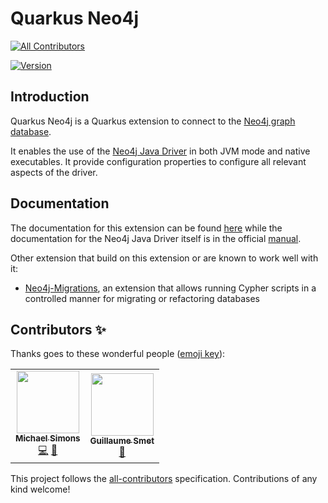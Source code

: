# Quarkus Neo4j
<!-- ALL-CONTRIBUTORS-BADGE:START - Do not remove or modify this section -->
[![All Contributors](https://img.shields.io/badge/all_contributors-2-orange.svg?style=flat-square)](#contributors-)
<!-- ALL-CONTRIBUTORS-BADGE:END -->

[![Version](https://img.shields.io/maven-central/v/io.quarkiverse.neo4j/quarkus-neo4j?logo=apache-maven&style=flat-square)](https://search.maven.org/artifact/io.quarkiverse.neo4j/quarkus-neo4j)

## Introduction

Quarkus Neo4j is a Quarkus extension to connect to the [Neo4j graph database](https://neo4j.com).

It enables the use of the [Neo4j Java Driver](https://github.com/neo4j/neo4j-java-driver) in both JVM mode and native executables. It provide configuration properties to configure all relevant aspects of the driver.

## Documentation

The documentation for this extension can be found [here](https://quarkiverse.github.io/quarkiverse-docs/quarkus-neo4j/dev/index.html) while the documentation for the Neo4j Java Driver itself is in the official [manual](https://neo4j.com/docs/java-manual/4.4/).

Other extension that build on this extension or are known to work well with it:

* [Neo4j-Migrations](https://michael-simons.github.io/neo4j-migrations/current/#download_quarkus), an extension that allows running Cypher scripts in a controlled manner for migrating or refactoring databases

## Contributors ✨

Thanks goes to these wonderful people ([emoji key](https://allcontributors.org/docs/en/emoji-key)):

<!-- ALL-CONTRIBUTORS-LIST:START - Do not remove or modify this section -->
<!-- prettier-ignore-start -->
<!-- markdownlint-disable -->
<table>
  <tr>
    <td align="center"><a href="http://michael-simons.eu"><img src="https://avatars.githubusercontent.com/u/526383?v=4?s=100" width="100px;" alt=""/><br /><sub><b>Michael Simons</b></sub></a><br /><a href="https://github.com/quarkiverse/quarkus-neo4j/commits?author=michael-simons" title="Code">💻</a> <a href="#maintenance-michael-simons" title="Maintenance">🚧</a></td>
    <td align="center"><a href="https://lesincroyableslivres.fr/"><img src="https://avatars.githubusercontent.com/u/1279749?v=4?s=100" width="100px;" alt=""/><br /><sub><b>Guillaume Smet</b></sub></a><br /><a href="#maintenance-gsmet" title="Maintenance">🚧</a></td>
  </tr>
</table>

<!-- markdownlint-restore -->
<!-- prettier-ignore-end -->

<!-- ALL-CONTRIBUTORS-LIST:END -->

This project follows the [all-contributors](https://github.com/all-contributors/all-contributors) specification. Contributions of any kind welcome!
